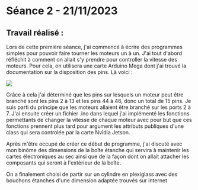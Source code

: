 # **Séance 2 - 21/11/2023**
## Travail réalisé :

Lors de cette première séance, j'ai commencé à écrire des programmes simples pour pouvoir faire tourner les moteurs un à un. J'ai tout d'abord réfléchit à comment on allait s'y prendre pour controller la vitesse des moteurs. Pour cela, on utilisera une carte Arduino Mega dont j'ai trouvé la documentation sur la disposition des pins. Là voici :

![](https://duino4projects.com/wp-content/uploads/2013/04/ardunio_mega_pinout.jpg)

Grâce à cela j'ai déterminé que les pins sur lesquels un moteur peut être branché sont les pins 2 à 13 et les pins 44 à 46, donc un total de 15 pins. Je suis parti du principe que les moteurs allaient être branché sur les ports 2 à 7.
J'ai ensuite créer un fichier .ino dans lequel j'ai implémenté les fonctions permettants de changer la vitesse de chaque moteur avec pour but que ces fonctions prennent plus tard pour argument les attributs publiques d'une class qui sera controlée par la carte Nvidia Jetson.

Après m'être occupé de créer ce début de programme, j'ai discuté avec mon binôme des dimensions de la boîte étanche qui servira à maintenir les cartes électroniques au sec ainsi que de la façon dont on allait attacher les composants qui seront à l'extèrieur de la boîte.

On a finalement choisi de partir sur un cylindre en plexiglass avec des bouchons étanches d'une dimension adaptée trouvés sur internet
